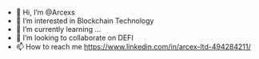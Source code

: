 - 👋 Hi, I’m @Arcexs
- 👀 I’m interested in Blockchain Technology
- 🌱 I’m currently learning ...
- 💞️ I’m looking to collaborate on DEFI
- 📫 How to reach me https://www.linkedin.com/in/arcex-ltd-494284211/

<!---
Arcexs/Arcexs is a ✨ special ✨ repository because its `README.md` (this file) appears on your GitHub profile.
You can click the Preview link to take a look at your changes.
--->
